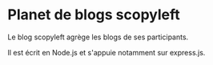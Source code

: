 # Planet de blogs scopyleft

Le blog scopyleft agrège les blogs de ses participants.

Il est écrit en Node.js et s'appuie notamment sur express.js.
